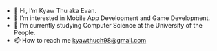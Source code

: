 - 👋 Hi, I’m Kyaw Thu aka Evan.
- 👀 I’m interested in Mobile App Development and Game Development.
- 🌱 I’m currently studying Computer Science at the University of the People.
- 📫 How to reach me kyawthuch98@gmail.com

<!---
evanch98/evanch98 is a ✨ special ✨ repository because its `README.md` (this file) appears on your GitHub profile.
You can click the Preview link to take a look at your changes.
--->
